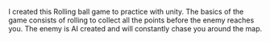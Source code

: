 I created this Rolling ball game to practice with unity. The basics of the game consists of rolling to collect all the points before the enemy reaches you. The enemy is AI created and will constantly chase you around the map. 

